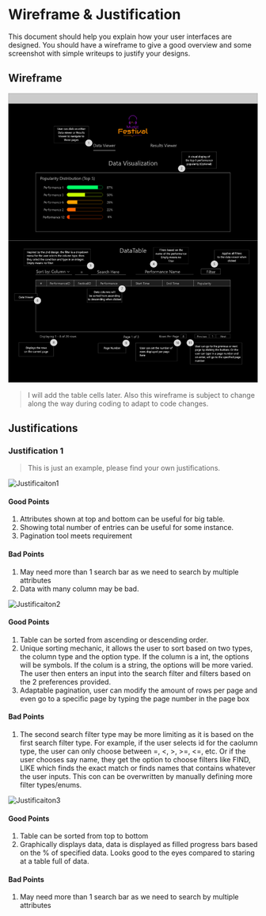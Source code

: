 # Wireframe & Justification

This document should help you explain how your user interfaces are designed. You should have a wireframe to give a good overview and some screenshot with simple writeups to justify your designs.

## Wireframe

![Wireframe](assets/wireframe-FrontEnd-DataViewer.png)

> I will add the table cells later. Also this wireframe is subject to change along the way during coding to adapt to code changes.

## Justifications

### Justification 1

> This is just an example, please find your own justifications.

![Justificaiton1](https://www.jquery-az.com/wp-content/uploads/2016/05/39.0_1-Bootstrap-data-table.png)

#### Good Points

1. Attributes shown at top and bottom can be useful for big table.
2. Showing total number of entries can be useful for some instance.
3. Pagination tool meets requirement

#### Bad Points

1. May need more than 1 search bar as we need to search by multiple attributes
2. Data with many column may be bad.

![Justificaiton2](https://d2jq2hx2dbkw6t.cloudfront.net/214/data-view-laravel-vuejs.png)

#### Good Points

1. Table can be sorted from ascending or descending order. 
2. Unique sorting mechanic, it allows the user to sort based on two types, the column type and the option type. If the column is a int, the options will be symbols. If the     colum is a string, the options will be more varied. The user then enters an input into the search filter and filters based on the 2 preferences provided.
3. Adaptable pagination, user can modify the amount of rows per page and even go to a specific page by typing the page number in the page box

#### Bad Points

1. The second search filter type may be more limiting as it is based on the first search filter type. For example, if the user selects id for the caolumn type, the user can only choose between =, <, >, >=, <=, etc. Or if the user chooses say name, they get the option to choose filters like FIND, LIKE which finds the exact match or finds names that contains whatever the user inputs. This con can be overwritten by manually defining more filter types/enums.

![Justificaiton3](https://www.similarweb.com/images/home/sections/home-pro-slide-5.png)

#### Good Points

1. Table can be sorted from top to bottom
2. Graphically displays data, data is displayed as filled progress bars based on the % of specified data. Looks good to the eyes compared to staring at a table full of data.

#### Bad Points

1. May need more than 1 search bar as we need to search by multiple attributes

